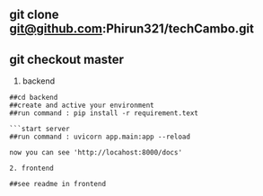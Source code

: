 ## git clone git@github.com:Phirun321/techCambo.git

## git checkout master

1. backend
```base
##cd backend
##create and active your environment
##run command : pip install -r requirement.text

```start server
##run command : uvicorn app.main:app --reload

now you can see 'http://locahost:8000/docs'

2. frontend

##see readme in frontend
